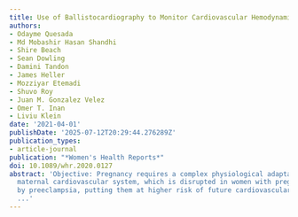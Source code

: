 ```yaml
---
title: Use of Ballistocardiography to Monitor Cardiovascular Hemodynamics in Preeclampsia
authors:
- Odayme Quesada
- Md Mobashir Hasan Shandhi
- Shire Beach
- Sean Dowling
- Damini Tandon
- James Heller
- Mozziyar Etemadi
- Shuvo Roy
- Juan M. Gonzalez Velez
- Omer T. Inan
- Liviu Klein
date: '2021-04-01'
publishDate: '2025-07-12T20:29:44.276289Z'
publication_types:
- article-journal
publication: "*Women's Health Reports*"
doi: 10.1089/whr.2020.0127
abstract: 'Objective: Pregnancy requires a complex physiological adaptation of the
  maternal cardiovascular system, which is disrupted in women with pregnancies complicated
  by preeclampsia, putting them at higher risk of future cardiovascular events. The
  ...'
---
```


